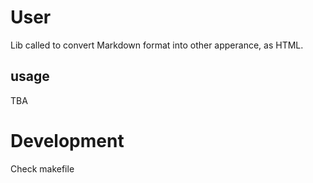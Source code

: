 # User
Lib called to convert Markdown format into other apperance, as HTML.

## usage
TBA

# Development
Check makefile
